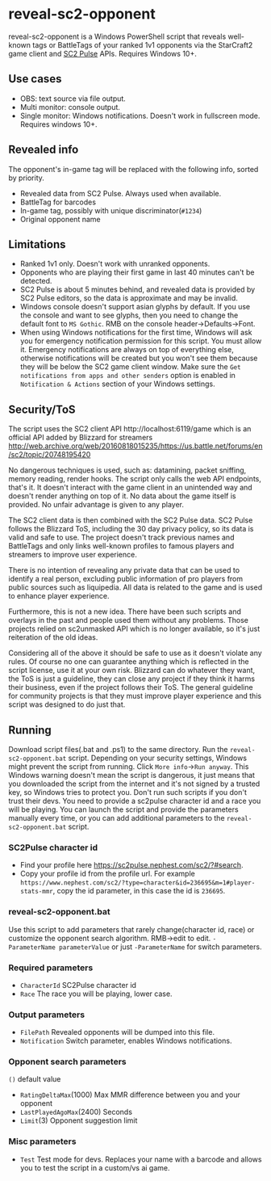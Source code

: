# reveal-sc2-opponent
reveal-sc2-opponent is a Windows PowerShell script that reveals well-known tags or BattleTags of your ranked 1v1 opponents via the StarCraft2 game client and [SC2 Pulse](https://github.com/sc2-pulse/sc2-pulse) APIs. Requires Windows 10+.

## Use cases
* OBS: text source via file output.
* Multi monitor: console output.
* Single monitor: Windows notifications. Doesn't work in fullscreen mode. Requires windows 10+.

## Revealed info
The opponent's in-game tag will be replaced with the following info, sorted by priority.
* Revealed data from SC2 Pulse. Always used when available.
* BattleTag for barcodes
* In-game tag, possibly with unique discriminator(`#1234`)
* Original opponent name

## Limitations
* Ranked 1v1 only. Doesn't work with unranked opponents.
* Opponents who are playing their first game in last 40 minutes can't be detected.
* SC2 Pulse is about 5 minutes behind, and revealed data is provided by SC2 Pulse editors, so the data is approximate and may be invalid.
* Windows console doesn't support asian glyphs by default. If you use the console and want to see glyphs, then you need to change the default font to `MS Gothic`. RMB on the console header->Defaults->Font.
* When using Windows notifications for the first time, Windows will ask you for emergency notification permission for this script. You must allow it. Emergency notifications are always on top of everything else, otherwise notifications will be created but you won't see them because they will be below the SC2 game client window. Make sure the `Get notifications from apps and other senders` option is enabled in `Notification & Actions` section of your Windows settings.

## Security/ToS
The script uses the SC2 client API http://localhost:6119/game which is an official API added by Blizzard for streamers http://web.archive.org/web/20160818015235/https://us.battle.net/forums/en/sc2/topic/20748195420

No dangerous techniques is used, such as: datamining, packet sniffing, memory reading, render hooks. The script only calls the web API endpoints, that's it. It doesn't interact with the game client in an unintended way and doesn't render anything on top of it. No data about the game itself is provided. No unfair advantage is given to any player.

The SC2 client data is then combined with the SC2 Pulse data. SC2 Pulse follows the Blizzard ToS, including the 30 day privacy policy, so its data is valid and safe to use. The project doesn't track previous names and BattleTags and only links well-known profiles to famous players and streamers to improve user experience.

There is no intention of revealing any private data that can be used to identify a real person, excluding public information of pro players from public sources such as liquipedia. All data is related to the game and is used to enhance player experience.

Furthermore,  this is not a new idea. There have been such scripts and overlays in the past and people used them without any problems. Those projects relied on sc2unmasked API which is no longer available, so it's just reiteration of the old ideas.

Considering all of the above it should be safe to use as it doesn't violate any rules. Of course no one can guarantee anything which is reflected in the script license, use it at your own risk. Blizzard can do whatever they want, the ToS is just a guideline, they can close any project if they think it harms their business, even if the project follows their ToS. The general guideline for community projects is that they must improve player experience and this script was designed to do just that.

## Running
Download script files(.bat and .ps1) to the same directory. Run the `reveal-sc2-opponent.bat` script.
Depending on your security settings, Windows might prevent the script from running. Click `More info`->`Run anyway`. This Windows warning doesn't mean the script is dangerous, it just means that you downloaded the script from the internet and it's not signed by a trusted key, so Windows tries to protect you. Don't run such scripts if you don't trust their devs.
You need to provide a sc2pulse character id and a race you will be playing. You can launch the script and provide the parameters manually every time, or you can add additional parameters to the `reveal-sc2-opponent.bat` script.

### SC2Pulse character id
* Find your profile here https://sc2pulse.nephest.com/sc2/?#search.
* Copy your profile id from the profile url. For example `https://www.nephest.com/sc2/?type=character&id=236695&m=1#player-stats-mmr`, copy the id parameter, in this case the id is `236695`.

### reveal-sc2-opponent.bat
Use this script to add parameters that rarely change(character id, race) or customize the opponent search algorithm. RMB->edit to edit. `-ParameterName parameterValue` or just `-ParameterName` for switch parameters.

### Required parameters
* `CharacterId` SC2Pulse character id
* `Race` The race you will be playing, lower case.

### Output parameters
* `FilePath` Revealed opponents will be dumped into this file.
* `Notification` Switch parameter, enables Windows notifications.

### Opponent search parameters
`()` default value
* `RatingDeltaMax`(1000) Max MMR difference between you and your opponent
* `LastPlayedAgoMax`(2400) Seconds
* `Limit`(3) Opponent suggestion limit

### Misc parameters
* `Test` Test mode for devs. Replaces your name with a barcode and allows you to test the script in a custom/vs ai game.
